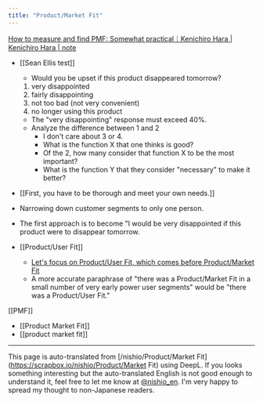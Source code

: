 ```yaml
---
title: "Product/Market Fit"
---
```


[How to measure and find PMF: Somewhat practical｜Kenichiro Hara | Kenichiro Hara | note](https://note.com/kenichiro_hara/n/nec3b6d791039)
- [[Sean Ellis test]]
    - Would you be upset if this product disappeared tomorrow?
    1. very disappointed
    2. fairly disappointing
    3. not too bad (not very convenient)
    4. no longer using this product
    - The "very disappointing" response must exceed 40%.
    - Analyze the difference between 1 and 2
        - I don't care about 3 or 4.
        - What is the function X that one thinks is good?
        - Of the 2, how many consider that function X to be the most important?
        - What is the function Y that they consider "necessary" to make it better?

- [[First, you have to be thorough and meet your own needs.]]
- Narrowing down customer segments to only one person.
- The first approach is to become "I would be very disappointed if this product were to disappear tomorrow.
- [[Product/User Fit]]
    - [Let's focus on Product/User Fit, which comes before Product/Market Fit](https://review.foundx.jp/entry/product-user-fit-comes-before-product-market-fit)
    - A more accurate paraphrase of "there was a Product/Market Fit in a small number of very early power user segments" would be "there was a Product/User Fit."

[[PMF]]
- [[Product Market Fit]]
- [[product market fit]]

---
This page is auto-translated from [/nishio/Product/Market Fit](https://scrapbox.io/nishio/Product/Market Fit) using DeepL. If you looks something interesting but the auto-translated English is not good enough to understand it, feel free to let me know at [@nishio_en](https://twitter.com/nishio_en). I'm very happy to spread my thought to non-Japanese readers.